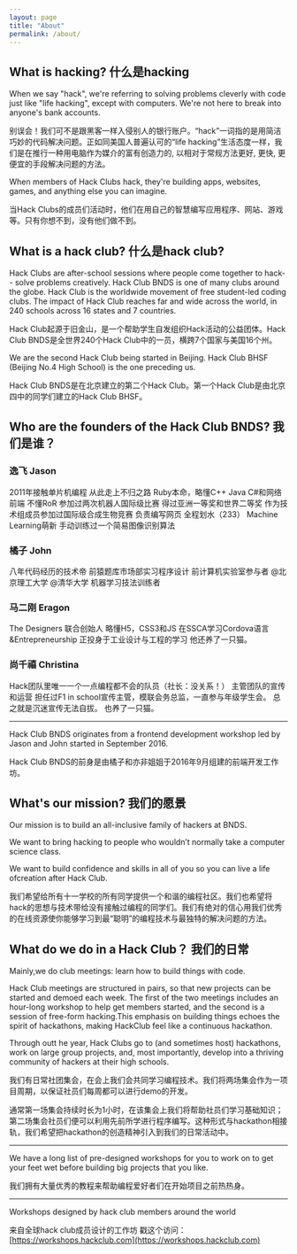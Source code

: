 ```yaml
---
layout: page
title: "About"
permalink: /about/
---
```


## What is hacking? 什么是hacking

When we say "hack", we're referring to solving problems cleverly with code  just like "life hacking", except with computers. We're not here to break into anyone's bank accounts.

别误会！我们可不是跟黑客一样入侵别人的银行账户。“hack”一词指的是用简洁巧妙的代码解决问题。正如同美国人普遍认可的“life hacking”生活态度一样，我们是在推行一种用电脑作为媒介的富有创造力的, 以相对于常规方法更好, 更快, 更便宜的手段解决问题的方法。



When members of Hack Clubs hack, they're building apps, websites, games, and anything else you can imagine. 

当Hack Clubs的成员们活动时，他们在用自己的智慧编写应用程序、网站、游戏等。只有你想不到，没有他们做不到。



## What is a hack club? 什么是hack club?


Hack Clubs are after-school sessions where people come together to hack-- solve problems creatively. Hack Club BNDS is one of many clubs around the globe. Hack Club is the worldwide movement of free student-led coding clubs. The impact of Hack Club reaches far and wide across the world, in 240 schools across 16 states and 7 countries.

Hack Club起源于旧金山，是一个帮助学生自发组织Hack活动的公益团体。Hack Club BNDS是全世界240个Hack Club中的一员，横跨7个国家与美国16个州。



We are the second Hack Club being started in Beijing. Hack Club BHSF (Beijing No.4 High School) is the one preceding us.   

Hack Club BNDS是在北京建立的第二个Hack Club。第一个Hack Club是由北京四中的同学们建立的Hack Club BHSF。

## Who are the founders of the Hack Club BNDS? 我们是谁？

### 逸飞 Jason

2011年接触单片机编程 从此走上不归之路
Ruby本命，略懂C++ Java C#和网络前端 不懂RoR
参加过两次机器人国际级比赛 得过亚洲一等奖和世界二等奖
作为技术组成员参加过国际级合成生物竞赛  负责编写网页  全程划水（233）
Machine Learning萌新 手动训练过一个简易图像识别算法


### 橘子 John

八年代码经历的技术帝
前猿题库市场部实习程序设计
前计算机实验室参与者 @北京理工大学 @清华大学
机器学习技法训练者


### 马二刚 Eragon

The Designers 联合创始人
略懂H5，CSS3和JS
在SSCA学习Cordova语言&Entrepreneurship
正投身于工业设计与工程的学习
他还养了一只猫。


### 尚千禧 Christina

Hack团队里唯一一个一点编程都不会的队员（社长：没关系！）
主管团队的宣传和运营
担任过F1 in school宣传主管，模联会务总监，一直参与年级学生会。
总之就是沉迷宣传无法自拔。
也养了一只猫。


-------


Hack Club BNDS originates from a frontend development workshop led by Jason and John started in September 2016.

Hack Club BNDS的前身是由橘子和亦非姐姐于2016年9月组建的前端开发工作坊。


## What's our mission? 我们的愿景

Our mission is to build an all-inclusive family of hackers at BNDS. 

We want to bring hacking to people who wouldn’t normally take a computer science class.

We want to build confidence and skills in all of you so you can live a life ofcreation after Hack Club.

我们希望给所有十一学校的所有同学提供一个和谐的编程社区。我们也希望将hack的思想与技术带给没有接触过编程的同学们。我们有绝对的信心用我们优秀的在线资源使你能够学习到最“聪明”的编程技术与最独特的解决问题的方法。

## What do we do in a Hack Club？ 我们的日常

Mainly,we do club meetings: learn how to build things with code.

Hack Club meetings are structured in pairs, so that new projects can be started and demoed each week. The first of the two meetings includes an hour-long workshop to help get members started, and the second is a session of free-form hacking.This emphasis on building things echoes the spirit of hackathons, making HackClub feel like a continuous hackathon.

Through outt he year, Hack Clubs go to (and sometimes host) hackathons, work on large group projects, and, most importantly, develop into a thriving community of hackers at their high schools.

我们有日常社团集会，在会上我们会共同学习编程技术。我们将两场集会作为一项目周期，以保证社员们每周都可以进行demo的开发。

通常第一场集会持续时长为1小时，在该集会上我们将帮助社员们学习基础知识；第二场集会社员们便可以利用先前所学进行程序编写。这种形式与hackathon相接轨，我们希望把hackathon的创造精神引入到我们的日常活动中。

-------

We have a long list of pre-designed workshops for you to work on to get your feet wet before building big projects that you like.

我们拥有大量优秀的教程来帮助编程爱好者们在开始项目之前热热身。

-------

Workshops designed by hack club members around the world

来自全球hack club成员设计的工作坊
戳这个访问：[https://workshops.hackclub.com](https://workshops.hackclub.com)



